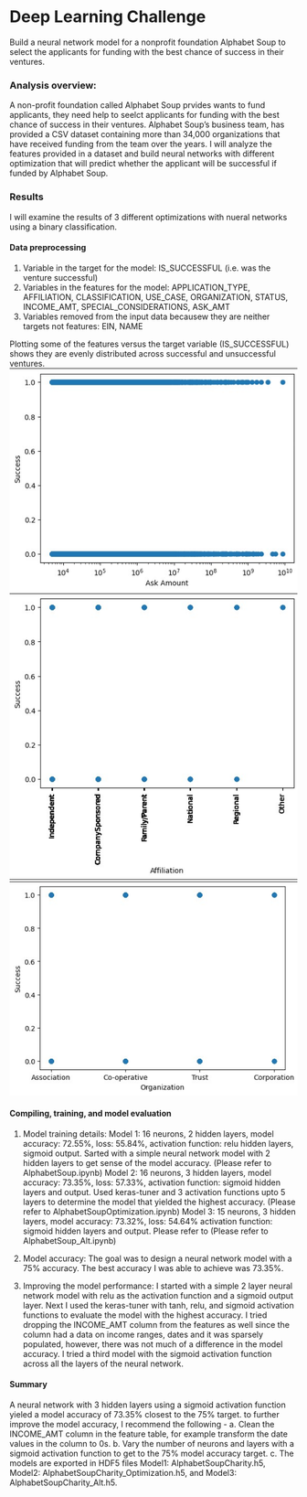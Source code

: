 # Deep Learning Challenge
Build a neural network model for a nonprofit foundation Alphabet Soup to select the applicants for funding with the best chance of success in their ventures.

### Analysis overview:
A non-profit foundation called Alphabet Soup prvides wants to fund applicants, they need help to seelct applicants for funding with the best chance of success in their ventures. Alphabet Soup’s business team, has provided a CSV dataset containing more than 34,000 organizations that have received funding from the team over the years. I will analyze the features provided in a dataset and build neural networks with different optimization that will predict whether the applicant will be successful if funded by Alphabet Soup.

### Results
I will examine the results of 3 different optimizations with nueral networks using a binary classification.
#### Data preprocessing 
1. Variable in the target for the model: IS_SUCCESSFUL (i.e. was the venture successful)
2. Variables in the features for the model: 
APPLICATION_TYPE, AFFILIATION, CLASSIFICATION, USE_CASE, ORGANIZATION, STATUS, INCOME_AMT, SPECIAL_CONSIDERATIONS, ASK_AMT
3. Variables removed from the input data becausew they are neither targets not features:
EIN, NAME

Plotting some of the features versus the target variable (IS_SUCCESSFUL) shows they are evenly distributed across successful and unsuccessful ventures.
![IS_SUCCESSFUL vs ASK_AMT](https://github.com/ajoyg/deep-learning-challenge/blob/main/images/Ask_Amount.jpg)
![IS_SUCCESSFUL vs AFFILIATION](https://github.com/ajoyg/deep-learning-challenge/blob/main/images/Affiliation.jpg)
![IS_SUCCESSFUL vs ORGANIZATION](https://github.com/ajoyg/deep-learning-challenge/blob/main/images/Organization.jpg)

#### Compiling, training, and model evaluation
1. Model training details:
Model 1: 16 neurons, 2 hidden layers, model accuracy: 72.55%, loss: 55.84%, activation function: relu hidden layers, sigmoid output. Sarted with a simple neural network model with 2 hidden layers to get sense of the model accuracy. (Please refer to AlphabetSoup.ipynb)
Model 2: 16 neurons, 3 hidden layers, model accuracy: 73.35%, loss: 57.33%, activation function: sigmoid hidden layers and output. Used keras-tuner and 3 activation functions upto 5 layers to determine the model that yielded the highest accuracy. (Please refer to AlphabetSoupOptimization.ipynb)
Model 3: 15 neurons, 3 hidden layers, model accuracy: 73.32%, loss: 54.64% activation function: sigmoid hidden layers and output. Please refer to (Please refer to AlphabetSoup_Alt.ipynb) 

2. Model accuracy:
The goal was to design a neural network model with a 75% accuracy. The best accuracy I was able to achieve was 73.35%.

3. Improving the model performance:
I started with a simple 2 layer neural network model with relu as the activation function and a sigmoid output layer. Next I used the keras-tuner with tanh, relu, and sigmoid activation functions to evaluate the model with the highest accuracy. I tried dropping the INCOME_AMT column from the features as well since the column had a data on income ranges, dates and it was sparsely populated, however, there was not much of a difference in the model accuracy. I tried a third model with the sigmoid activation function across all the layers of the neural network.

#### Summary
A neural network with 3 hidden layers using a sigmoid activation function yieled a model accuracy of 73.35% closest to the 75% target. to further improve the model accuracy, I recommend the following -
a. Clean the INCOME_AMT column in the feature table, for example transform the date values in the column to 0s.
b. Vary the number of neurons and layers with a sigmoid activation function to get to the 75% model accuracy target.
c. The models are exported in HDF5 files Model1: AlphabetSoupCharity.h5, Model2: AlphabetSoupCharity_Optimization.h5, and Model3: AlphabetSoupCharity_Alt.h5.